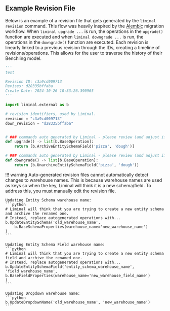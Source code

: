 ## Example Revision File

Below is an example of a revision file that gets generated by the `liminal revision` command. This flow was heavily inspired by the [Alembic](https://alembic.sqlalchemy.org/en/latest/) migration workflow. When `liminal upgrade ...` is run, the operations in the `upgrade()` function are executed and when `liminal downgrade ...` is run, the operations in the `downgrade()` function are executed. Each revision is linearly linked to a previous revision through the IDs, creating a timeline of revisions/operations. This allows for the user to traverse the history of their Benchling model.

```python
'''
test

Revision ID: c3a9cd009713
Revises: d28335bffaba
Create Date: 2024-10-26 10:33:26.390965
'''

import liminal.external as b

# revision identifiers, used by Liminal.
revision = "c3a9cd009713"
down_revision = "d28335bffaba"


# ### commands auto generated by Liminal - please review (and adjust if needed)! ###
def upgrade() -> list[b.BaseOperation]:
    return [b.ArchiveEntitySchemaField('pizza', 'dough')]

# ### commands auto generated by Liminal - please review (and adjust if needed)! ###
def downgrade() -> list[b.BaseOperation]:
    return [b.UnarchiveEntitySchemaField('pizza', 'dough')]
```

!!! warning
    Auto-generated revision files cannot automatically detect changes to warehouse names.
    This is because warehouse names are used as keys so when the key, Liminal will think it is a new schema/field.
    To address this, you must manually edit the revision file.

    Updating Entity Schema warehouse name:
    ```python
    # Liminal will think that you are trying to create a new entity schema and archive the renamed one.
    # Instead, replace autogenerated operations with...
    b.UpdateEntitySchema('old_warehouse_name', 
        b.BaseSchemaProperties(warehouse_name='new_warehouse_name')
    )
    ```

    Updating Entity Schema Field warehouse name:
    ```python
    # Liminal will think that you are trying to create a new entity schema field and archive the renamed one.
    # Instead, replace autogenerated operations with...
    b.UpdateEntitySchemaField('entity_schema_warehouse_name', 'field_warehouse_name', 
    b.BaseFieldProperties(warehouse_name='new_warehouse_field_name')
    )
    ```

    Updating Dropdown warehouse name:
    ```python
    b.UpdateDropdownName('old_warehouse_name', 'new_warehouse_name')
    ```
